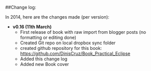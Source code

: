 ##Change log:

In 2014, here are the changes made (per version):

* **v0.16 (11th March)**
    * First release of book with raw import from blogger posts (no formatting or editing done)
    * Created Git repo on local dropbox sync folder
    * created github repository for this book: https://github.com/DinisCruz/Book_Practical_Eclipse
    * Added this change log
    * Added new Book cover
